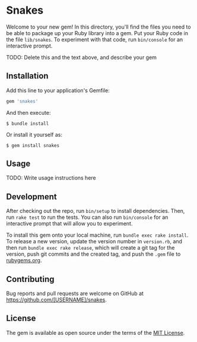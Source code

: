 # Snakes

Welcome to your new gem! In this directory, you'll find the files you need to be able to package up your Ruby library into a gem. Put your Ruby code in the file `lib/snakes`. To experiment with that code, run `bin/console` for an interactive prompt.

TODO: Delete this and the text above, and describe your gem

## Installation

Add this line to your application's Gemfile:

```ruby
gem 'snakes'
```

And then execute:

    $ bundle install

Or install it yourself as:

    $ gem install snakes

## Usage

TODO: Write usage instructions here

## Development

After checking out the repo, run `bin/setup` to install dependencies. Then, run `rake test` to run the tests. You can also run `bin/console` for an interactive prompt that will allow you to experiment.

To install this gem onto your local machine, run `bundle exec rake install`. To release a new version, update the version number in `version.rb`, and then run `bundle exec rake release`, which will create a git tag for the version, push git commits and the created tag, and push the `.gem` file to [rubygems.org](https://rubygems.org).

## Contributing

Bug reports and pull requests are welcome on GitHub at https://github.com/[USERNAME]/snakes.

## License

The gem is available as open source under the terms of the [MIT License](https://opensource.org/licenses/MIT).
